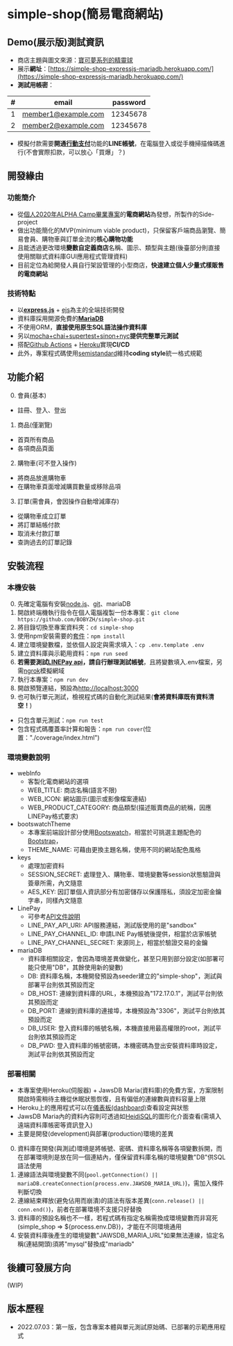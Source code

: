 # simple-shop(簡易電商網站)
## Demo(展示版)測試資訊
- 商店主題與圖文來源：[寶可夢系列的精靈球](https://wiki.52poke.com/zh-hant/%E7%B2%BE%E9%9D%88%E7%90%83)
- 展示**網址**：[https://simple-shop-expressjs-mariadb.herokuapp.com/](https://simple-shop-expressjs-mariadb.herokuapp.com/)
- **測試用帳密**：

| # | email | password |
|---- | ----  | ----  |
| 1 | member1@example.com | 12345678 |  
| 2 | member2@example.com | 12345678 |

- 模擬付款需要**開通**[**行動支付**](https://pay.line.me/portal/tw/main)功能的**LINE帳號**，在電腦登入或從手機掃描條碼進行(不會實際扣款，可以放心「買爆」？)

## 開發緣由
### 功能簡介
- 從[個人2020年ALPHA Camp畢業專案](https://github.com/BOBYZH/not-citiesocial)的**電商網站**為發想，所製作的Side-project
- 做出功能簡化的MVP(minimum viable product)，只保留客戶端商品瀏覽、簡易會員、購物車與訂單金流的**核心購物功能**
- 且能透過更改環境**變數自定義商店**名稱、圖示、類型與主題(後臺部分則直接使用關聯式資料庫GUI應用程式管理資料)
- 目前定位為給開發人員自行架設管理的小型商店，**快速建立個人少量式樣販售的電商網站**
### 技術特點
- 以[**express.js**](https://expressjs.com/zh-tw/) + [ejs](https://ejs.co/)為主的全端技術開發
- 資料庫採用開源免費的[**MariaDB**](https://mariadb.org/)
- 不使用ORM，**直接使用原生SQL語法操作資料庫**
- 另以[mocha+chai+supertest+sinon+nyc](https://medium.com/@stupidcoding/%E5%9C%A8node-js%E5%AF%AB%E6%B8%AC%E8%A9%A6-mocha-chai%E6%96%B7%E8%A8%80%E5%BA%AB-supertest%E6%A8%A1%E6%93%AC%E9%80%A3%E7%B7%9A-sinon%E6%9B%BF%E8%BA%AB-nyc%E7%B5%B1%E8%A8%88%E8%A6%86%E8%93%8B%E7%8E%87-f736c423b893)**提供完整單元測試**
- 搭配[Github Actions](https://docs.github.com/cn/actions) + [Heroku](https://www.heroku.com/platform)實現**CI/CD**
- 此外，專案程式碼使用[semistandard](https://ithelp.ithome.com.tw/articles/10241920)維持**coding style**統一格式規範

## 功能介紹
0. 會員(基本)
- 註冊、登入、登出
1. 商品(僅瀏覽)
- 首頁所有商品
- 各項商品頁面
2. 購物車(可不登入操作)
- 將商品放進購物車
- 在購物車頁面增減購買數量或移除品項
3. 訂單(需會員，會因操作自動增減庫存)
- 從購物車成立訂單
- 將訂單結帳付款
- 取消未付款訂單
- 查詢過去的訂單記錄

## 安裝流程
### 本機安裝
0. 先確定電腦有安裝[node.js](https://nodejs.org/zh-tw/download/)、[git](https://git-scm.com/downloads)、mariaDB
1. 開啟終端機執行指令在個人電腦複製一份本專案：`git clone https://github.com/BOBYZH/simple-shop.git`
2. 將目錄切換至專案資料夾：`cd simple-shop`
3. 使用npm安裝需要的[套件](https://github.com/BOBYZH/simple-shop/blob/main/package.json#L12)：`npm install`
4. 建立環境變數檔，並依個人設定與需求填入：`cp .env.template .env`
5. 建立資料庫與示範用資料：`npm run seed`
6. **若需要測試[LINEPay api](https://pay.line.me/jp/developers/main/main?locale=zh_TW)，請自行辦理測試帳號**，且將變數填入.env檔案，另需[ngrok](https://ngrok.com/)模擬網域
7. 執行本專案：`npm run dev`
8. 開啟預覽連結，預設為[http://localhost:3000](http://localhost:3000)
9. 也可執行單元測試，檢視程式碼的自動化測試結果(**會將資料庫既有資料清空！**)
  - 只包含單元測試：`npm run test`
  - 包含程式碼覆蓋率計算和報告：`npm run cover`(位置："./coverage/index.html")

### 環境變數說明
- webInfo 
  - 客製化電商網站的選項
  - WEB_TITLE: 商店名稱(語言不限)
  - WEB_ICON: 網站圖示(圖示或影像檔案連結)
  - WEB_PRODUCT_CATEGORY: 商品類型(描述販賣商品的統稱，因應LINEPay格式要求)
- bootswatchTheme
  - 本專案前端設計部分使用[Bootswatch](https://bootswatch.com/)，相當於可挑選主題配色的[Bootstrap](https://bootstrap5.hexschool.com/)，
  - THEME_NAME: 可藉由更換主題名稱，使用不同的網站配色風格
- keys
  - 處理加密資料
  - SESSION_SECRET: 處理登入、購物車、環境變數等session狀態驗證與簽章所需，內文隨意
  - AES_KEY: 因訂單個人資訊部分有加密儲存以保護隱私，須設定加密金鑰字串，同樣內文隨意
- LinePay
  - 可參考[API文件說明](https://pay.line.me/jp/developers/apis/onlineApis?locale=zh_TW)
  - LINE_PAY_API_URI: API服務連結，測試版使用的是"sandbox"
  - LINE_PAY_CHANNEL_ID: 申請LINE Pay帳號後提供，相當於店家帳號
  - LINE_PAY_CHANNEL_SECRET: 來源同上，相當於驗證交易的金鑰
- mariaDB
  - 資料庫相關設定，會因為環境差異做變化，甚至只用到部分設定(如部署可能只使用"DB"，其餘使用新的變數)
  - DB: 資料庫名稱，本機開發預設為seeder建立的"simple-shop"，測試與部署平台則依其預設而定
  - DB_HOST: 連線到資料庫的URL，本機預設為"172.17.0.1"，測試平台則依其預設而定
  - DB_PORT: 連線到資料庫的連接埠，本機預設為"3306"，測試平台則依其預設而定
  - DB_USER: 登入資料庫的帳號名稱，本機直接用最高權限的root，測試平台則依其預設而定
  - DB_PWD: 登入資料庫的帳號密碼，本機密碼為登出安裝資料庫時設定，測試平台則依其預設而定

### 部署相關
- 本專案使用Heroku(伺服器) + JawsDB Maria(資料庫)的免費方案，方案限制開啟時需稍待主機從休眠狀態恢復，且有偏低的連線數與資料容量上限
- Heroku上的應用程式可以在[儀表板(dashboard)](https://dashboard.heroku.com/apps)查看設定與狀態
- JawsDB Maria內的資料內容則可透過如[HeidiSQL](https://www.heidisql.com/)的圖形化介面查看(需填入遠端資料庫帳密等資訊登入)
- 主要是開發(development)與部署(production)環境的差異
0. 資料庫在開發(與測試)環境是將帳號、密碼、資料庫名稱等各項變數拆開，而在部署環境則是放在同一個連結內，僅保留資料庫名稱的環境變數"DB"供SQL語法使用
1. 連線語法與環境變數不同(`pool.getConnection() || mariaDB.createConnection(process.env.JAWSDB_MARIA_URL)`)，需加入條件判斷切換
2. 連線結束釋放(避免佔用而崩潰)的語法有版本差異(`conn.release() || conn.end()`)，前者在部署環境不支援只好替換
3. 資料庫的預設名稱也不一樣，若程式碼有指定名稱需換成環境變數而非寫死(simple_shop => ${process.env.DB})，才能在不同環境通用
4. 安裝資料庫後產生的環境變數"JAWSDB_MARIA_URL"如果無法連線，協定名稱(連結開頭)須將"mysql"替換成"mariadb"

## 後續可發展方向
(WIP)

## 版本歷程
- 2022.07.03：第一版，包含專案本體與單元測試原始碼、已部署的示範應用程式
